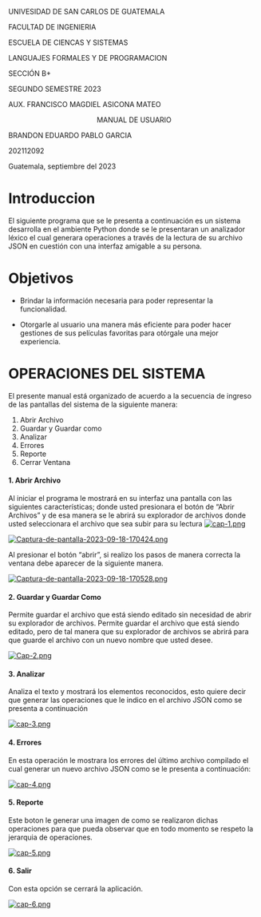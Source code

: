UNIVESIDAD DE SAN CARLOS DE GUATEMALA

FACULTAD DE INGENIERIA

ESCUELA DE CIENCAS Y SISTEMAS

LANGUAJES FORMALES Y DE PROGRAMACION

SECCIÓN B+

SEGUNDO SEMESTRE 2023

AUX. FRANCISCO MAGDIEL ASICONA MATEO




<p align="center"> MANUAL DE USUARIO </p>



BRANDON EDUARDO PABLO GARCIA

202112092

Guatemala, septiembre del 2023




# Introduccion

El siguiente programa que se le presenta a continuación es un sistema desarrolla en el ambiente Python donde se le presentaran un analizador léxico el cual generara operaciones a través de la lectura de su archivo JSON en cuestión con una interfaz amigable a su persona.



# Objetivos

* Brindar la información necesaria para poder  representar la funcionalidad.

* Otorgarle al usuario una manera más eficiente para poder hacer gestiones de sus películas favoritas para otórgale una mejor experiencia. 








 



#	OPERACIONES DEL SISTEMA

El presente manual está organizado de acuerdo a la secuencia de ingreso de las pantallas del sistema de la siguiente manera:
1.	Abrir Archivo
2.	Guardar y Guardar como
3.	Analizar
4.	Errores
5.	Reporte
6.	Cerrar Ventana



#### 1.	Abrir Archivo

Al iniciar el programa le mostrará en su interfaz una pantalla con las siguientes características; donde usted presionara el botón de “Abrir Archivos” y de esa manera se le abrirá su explorador de archivos donde usted seleccionara el archivo que sea subir para su lectura
[![cap-1.png](https://i.postimg.cc/1zsYQq6k/cap-1.png)](https://postimg.cc/dhN9RD56)

[![Captura-de-pantalla-2023-09-18-170424.png](https://i.postimg.cc/CK7rLxsz/Captura-de-pantalla-2023-09-18-170424.png)](https://postimg.cc/3yyFt76T)

Al presionar el botón “abrir”, si realizo los pasos de manera correcta la ventana debe aparecer de la siguiente manera. 

[![Captura-de-pantalla-2023-09-18-170528.png](https://i.postimg.cc/3JpTr24N/Captura-de-pantalla-2023-09-18-170528.png)](https://postimg.cc/tYXf2ZzG)

#### 2.	Guardar y Guardar Como

Permite guardar el archivo que está siendo editado sin necesidad de abrir su explorador de archivos. 
Permite guardar el archivo que está siendo editado, pero de tal manera que su explorador de archivos se abrirá para que guarde el archivo con un nuevo nombre que usted desee. 


[![Cap-2.png](https://i.postimg.cc/VNZTWNr2/Cap-2.png)](https://postimg.cc/yJ9vVsTT)

#### 3.	Analizar

Analiza el texto y mostrará los elementos reconocidos, esto quiere decir que generar las operaciones que le indico en el archivo JSON como se presenta a continuación

[![cap-3.png](https://i.postimg.cc/3NXnVrN8/cap-3.png)](https://postimg.cc/fSbc0NYp)


#### 4.	Errores

En esta operación le mostrara los errores del último archivo compilado el cual generar un nuevo archivo JSON como se le presenta a continuación:


[![cap-4.png](https://i.postimg.cc/t4KnZ3Dc/cap-4.png)](https://postimg.cc/5Xm2DFh5)
#### 5.	Reporte

Este boton le generar una imagen de como se realizaron dichas operaciones para que pueda observar que en todo momento se respeto la jerarquia de operaciones.

[![cap-5.png](https://i.postimg.cc/RCYSZMgs/cap-5.png)](https://postimg.cc/V5jQ7cQn)

#### 6.	Salir

Con esta opción se cerrará la aplicación. 

[![cap-6.png](https://i.postimg.cc/NLhL9YkH/cap-6.png)](https://postimg.cc/vxzGkJjY)
